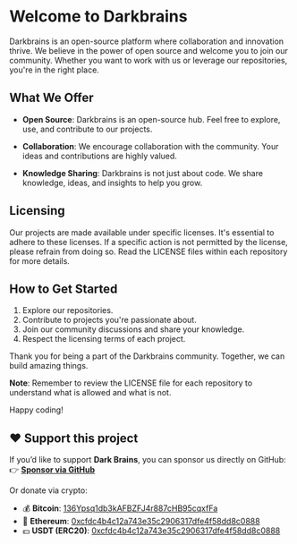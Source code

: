 # Welcome to Darkbrains

Darkbrains is an open-source platform where collaboration and innovation thrive. We believe in the power of open source and welcome you to join our community. Whether you want to work with us or leverage our repositories, you're in the right place.

## What We Offer

- **Open Source**: Darkbrains is an open-source hub. Feel free to explore, use, and contribute to our projects.

- **Collaboration**: We encourage collaboration with the community. Your ideas and contributions are highly valued.

- **Knowledge Sharing**: Darkbrains is not just about code. We share knowledge, ideas, and insights to help you grow.

## Licensing

Our projects are made available under specific licenses. It's essential to adhere to these licenses. If a specific action is not permitted by the license, please refrain from doing so. Read the LICENSE files within each repository for more details.

## How to Get Started

1. Explore our repositories.
2. Contribute to projects you're passionate about.
3. Join our community discussions and share your knowledge.
4. Respect the licensing terms of each project.

Thank you for being a part of the Darkbrains community. Together, we can build amazing things.

**Note**: Remember to review the LICENSE file for each repository to understand what is allowed and what is not.

Happy coding!

## ❤️ Support this project

If you’d like to support **Dark Brains**, you can sponsor us directly on GitHub:
👉 [**Sponsor via GitHub**](https://github.com/sponsors/darkbrains)

Or donate via crypto:

- 💰 **Bitcoin**: [136Ypsq1db3kAFBZFJ4r887cHB95cqxfFa](https://www.blockchain.com/btc/address/136Ypsq1db3kAFBZFJ4r887cHB95cqxfFa)
- 💎 **Ethereum**: [0xcfdc4b4c12a743e35c2906317dfe4f58dd8c0888](https://etherscan.io/address/0xcfdc4b4c12a743e35c2906317dfe4f58dd8c0888)
- 💵 **USDT (ERC20)**: [0xcfdc4b4c12a743e35c2906317dfe4f58dd8c0888](https://etherscan.io/token/0xdac17f958d2ee523a2206206994597c13d831ec7?a=0xcfdc4b4c12a743e35c2906317dfe4f58dd8c0888)
